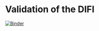 # Validation of the DIFI

[![Binder](https://mybinder.org/badge.svg)](https://mybinder.org/v2/gh/Dallinger/difi-validation/master?filepath=analysis.ipynb)
